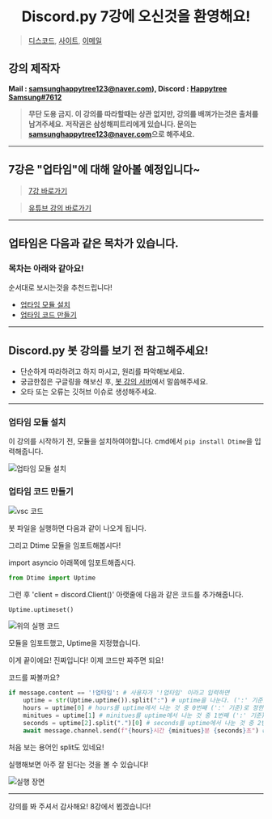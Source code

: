 <h1 align="center">Discord.py 7강에 오신것을 환영해요!</h1>

> [디스코드](https://discord.gg/7npaMJf), [사이트](https://happytree.cf/), [이메일](mailto:samsunghappytree123@naver.com)

## 강의 제작자
**Mail : [samsunghappytree123@naver.com](mailto:samsunghappytree123@naver.com)), Discord : [Happytree Samsung#7612](https://discord.com/users/726350177601978438)**
> **무단 도용 금지. 이 강의를 따라할때는 상관 없지만, 강의를 배껴가는것은 출처를 남겨주세요.**
> **저작권은 삼성해피트리에게 있습니다. 문의는 [samsunghappytree123@naver.com](mailto:samsunghappytree123@naver.com)으로 해주세요.**
------------

## 7강은 "업타임"에 대해 알아볼 예정입니다~
> [7강 바로가기](https://blog.naver.com/samsunghappytree123/221981917651)

> [유튜브 강의 바로가기](https://youtu.be/8KEn_yTHwIs)

------------

## 업타임은 다음과 같은 목차가 있습니다.
### 목차는 아래와 같아요!
순서대로 보시는것을 추천드립니다!
+ [업타임 모듈 설치](#업타임-모듈-설치)
+ [업타임 코드 만들기](#업타임-코드-만들기)

------------

## Discord.py 봇 강의를 보기 전 참고해주세요!
+ 단순하게 따라하려고 하지 마시고, 원리를 파악해보세요.
+ 궁금한점은 구글링을 해보신 후, [봇 강의 서버](https://discord.gg/7npaMJf)에서 말씀해주세요.
+ 오타 또는 오류는 깃허브 이슈로 생성해주세요.

------------

### 업타임 모듈 설치
이 강의를 시작하기 전, 모듈을 설치하여야합니다. cmd에서 `pip install Dtime`을 입력해줍니다.

![업타임 모듈 설치](https://postfiles.pstatic.net/MjAyMDA1MjhfOTkg/MDAxNTkwNjQ4NDE0NjAy.ZFXJIxUBzh46Stkl6a9rbUlipbhpoyrNLoGQXGt6NdYg.TwMNpMBI6b1H_XdrwsQ7JIDvWXXKmgwnXCG6m0mgbu4g.PNG.samsunghappytree123/%EA%B0%95%EC%9D%982.PNG?type=w773)

### 업타임 코드 만들기
![vsc 코드](https://postfiles.pstatic.net/MjAyMDA1MjhfNTUg/MDAxNTkwNjQ4NjcyMTgy.xTQ8wFP0LNbeJZmCoWgzyqPmWct6OQR2iivOZWN6AH8g.E0rpYCPuNiolAZMu0JtEahHGKlUIq5CWfL_4G9aVDGwg.PNG.samsunghappytree123/%EA%B0%95%EC%9D%983.PNG?type=w773)

봇 파일을 실행하면 다음과 같이 나오게 됩니다.

그리고 Dtime 모듈을 임포트해봅시다!

import asyncio 아래쪽에 임포트해줍시다.

```py
from Dtime import Uptime
```

그런 후 'client = discord.Client()' 아랫줄에 다음과 같은 코드를 추가해줍니다.

```py
Uptime.uptimeset()
```

![위의 실행 코드](https://postfiles.pstatic.net/MjAyMDA1MjhfMTAw/MDAxNTkwNjQ5Mjg1MjAx.t7cy0dL4nbHbJERFqBuGDQFIO21Ox8TtglH8LBJ2lTkg.yLWu9FqOmG1Jrn1vJpKhgzgCvZnCZdL47A7ucDFHnOUg.PNG.samsunghappytree123/%EA%B0%95%EC%9D%984.PNG?type=w773)

모듈을 임포트했고, Uptime을 지정했습니다.

이게 끝이에요! 진짜입니다! 이제 코드만 짜주면 되요!

코드를 짜볼까요?

```py
if message.content == '!업타임': # 사용자가 '!업타임' 이라고 입력하면
    uptime = str(Uptime.uptime()).split(":") # uptime을 나눈다. (':' 기준)
    hours = uptime[0] # hours를 uptime에서 나눈 것 중 0번째 (':' 기준)로 정한다.
    minitues = uptime[1] # minitues를 uptime에서 나눈 것 중 1번째 (':' 기준)로 정한다.
    seconds = uptime[2].split(".")[0] # seconds를 uptime에서 나눈 것 중 2번째 (':' 기준), 56.에서 .을 뺀 나머지 수로 정한다.
    await message.channel.send(f"{hours}시간 {minitues}분 {seconds}초") # 메세지를 보냈던 채널에 "{hours}시간 {minitues}분 {seconds}초"라고 보낸다.
```

처음 보는 용어인 split도 있네요!

실행해보면 아주 잘 된다는 것을 볼 수 있습니다!

![실행 장면](https://postfiles.pstatic.net/MjAyMDA1MjhfNTIg/MDAxNTkwNjUxNTcxMDY2.dvAUPr_q599adxFlEUhoPDvDN68IwpeCVdwdzDYXuQEg.-r6zUl31sXcqPyFLy4zbUfPzaw5t9qiJhMQw22syNncg.PNG.samsunghappytree123/%EA%B0%95%EC%9D%985.PNG?type=w773)

------------

강의를 봐 주셔서 감사해요! 8강에서 뵙겠습니다!
